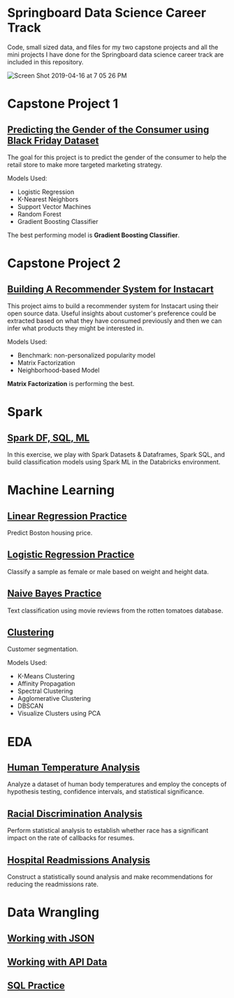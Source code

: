 # Springboard Data Science Career Track

Code, small sized data, and files for my two capstone projects and all the mini projects  I have done for the Springboard data science career track are included in this repository. 

![Screen Shot 2019-04-16 at 7 05 26 PM](https://user-images.githubusercontent.com/43023031/56249672-9e529680-607a-11e9-8132-e07ad96a2f9c.png)

# Capstone Project 1

## [Predicting the Gender of the Consumer using Black Friday Dataset](https://github.com/caixuansun/Springboard/tree/master/capstone_project_1)
The goal for this project is to predict the gender of the consumer to help the retail store to make more targeted marketing strategy. 

Models Used:

- Logistic Regression
- K-Nearest Neighbors
- Support Vector Machines
- Random Forest
- Gradient Boosting Classifier

The best performing model is **Gradient Boosting Classifier**.

# Capstone Project 2

## [Building A Recommender System for Instacart](https://github.com/caixuansun/Springboard/tree/master/capstone_project_2)

This project aims to build a recommender system for Instacart using their open source data. Useful insights about customer's preference could be extracted based on what they have consumed previously and then we can infer what products they might be interested in. 

Models Used:

- Benchmark: non-personalized popularity model
- Matrix Factorization
- Neighborhood-based Model

**Matrix Factorization** is performing the best. 

# Spark 

## [Spark DF, SQL, ML](https://databricks-prod-cloudfront.cloud.databricks.com/public/4027ec902e239c93eaaa8714f173bcfc/3692881074123423/3772991543552237/1364486686788698/latest.html)

In this exercise, we play with Spark Datasets & Dataframes, Spark SQL, and build classification models using Spark ML in the Databricks environment. 

# Machine Learning

## [Linear Regression Practice](https://github.com/caixuansun/Springboard/tree/master/linear_regression)

 Predict Boston housing price. 
## [Logistic Regression Practice](https://github.com/caixuansun/Springboard/tree/master/logistic_regression)

Classify a sample as female or male based on weight and height data. 

## [Naive Bayes Practice](https://github.com/caixuansun/Springboard/tree/master/naive_bayes)

Text classification using movie reviews from the rotten tomatoes database. 

## [Clustering](https://github.com/caixuansun/Springboard/tree/master/clustering)

Customer segmentation.

Models Used:

- K-Means Clustering
- Affinity Propagation
- Spectral Clustering
- Agglomerative Clustering
- DBSCAN
- Visualize Clusters using PCA

# EDA

## [Human Temperature Analysis](https://github.com/caixuansun/Springboard/tree/master/EDA_human_temperature)

Analyze a dataset of human body temperatures and employ the concepts of hypothesis testing, confidence intervals, and statistical significance. 

## [Racial Discrimination Analysis](https://github.com/caixuansun/Springboard/tree/master/EDA_racial_discrimination)

Perform statistical analysis to establish whether race has a significant impact on the rate of callbacks for resumes.

## [Hospital Readmissions Analysis](https://github.com/caixuansun/Springboard/tree/master/EDA_hospital_readmit)

Construct a statistically sound analysis and make recommendations for reducing the readmissions rate. 

# Data Wrangling

## [Working with JSON](https://github.com/caixuansun/Springboard/tree/master/data_wrangling_json)

## [Working with API Data](https://github.com/caixuansun/Springboard/tree/master/API_data_wrangling)

## [SQL Practice](https://github.com/caixuansun/Springboard/blob/master/sql_practice.sql)
